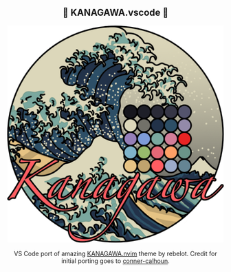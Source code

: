 <p align="center">
  <h2 align="center">🌊 KANAGAWA.vscode 🌊</h2>
</p>

<p align="center">
  <img src="assets/logo.png" width="600" >
</p>

<p align="center">
VS Code port of amazing <a href="https://github.com/rebelot/kanagawa.nvim">KANAGAWA.nvim</a> theme by rebelot.
Credit for initial porting goes to <a href="https://github.com/conner-calhoun">conner-calhoun</a>.
</p>

<!-- <p align="center"> -->
<!--   <h2 align="center"><img src="assets/screenshot.png"></h2> -->
<!-- </p> -->
